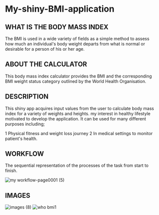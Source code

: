 # My-shiny-BMI-application



## WHAT IS THE BODY MASS INDEX
The BMI is used in a wide variety of fields as a simple method to assess how much an individual's body weight departs from what is normal or desirable for a person of his or her age.


## ABOUT THE CALCULATOR
This body mass index calculator provides the BMI and the corresponding BMI weight status category outlined by the World Health Organisation.


## DESCRIPTION
This shiny app acquires input values from the user to calculate body mass index for a variety of weights and heights. my interest in healthy lifestyle motivated to develop the application. It can be used for many different purposes including;

1 Physical fitness and weight loss journey
2 In medical settings to monitor patient's health.


## WORKFLOW
The sequential representation of the processes of the task from start to finish.



![my workflow-page0001 (5)](https://user-images.githubusercontent.com/94042365/151785381-c291337f-06a5-48e0-b558-83d616539fbf.jpg)

## IMAGES

![images (8)](https://user-images.githubusercontent.com/94042365/151785901-15e5153b-d881-4924-9201-deebe64e4040.jpeg)
![who bmi1](https://user-images.githubusercontent.com/94042365/151785959-15a2d068-ca9c-4c18-9395-1b9aa11ab2cb.jpg)



